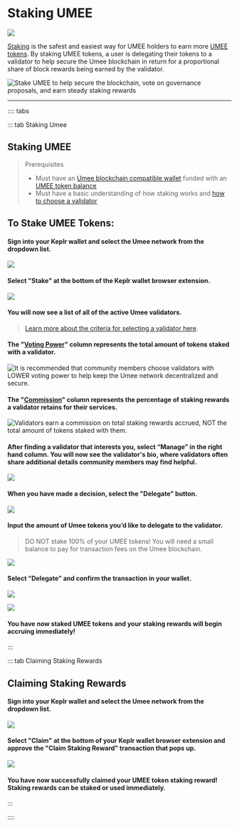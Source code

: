 # Staking UMEE

![](/bg/staking-umee.png)

[Staking](/users/blockchain-basics/what-is-staking) is the safest and easiest way for UMEE holders to earn more [UMEE tokens](/overview/umee-token). By staking UMEE tokens, a user is delegating their tokens to a validator to help secure the Umee blockchain in return for a proportional share of block rewards being earned by the validator.

![Stake UMEE to help secure the blockchain, vote on governance proposals, and earn steady staking rewards](/bg/why-stake.png)

****

:::: tabs

::: tab Staking Umee

## Staking UMEE

> Prerequisites
>
> * Must have an [Umee blockchain compatible wallet](/users/getting-started/creating-wallet.html#creating-an-umee-blockchain-compatible-wallet) funded with an [UMEE token balance](/users/getting-started/funding-wallet)
> * Must have a basic understanding of how staking works and [how to choose a validator](/users/staking-umee/selecting-validator)

## To Stake UMEE Tokens:

#### Sign into your Keplr wallet and select the Umee network from the dropdown list.

![](/bg/stake-umee-1.png)

#### Select "Stake" at the bottom of the Keplr wallet browser extension.

![](/bg/stake-umee-2.png)

#### You will now see a list of all of the active Umee validators.

> [Learn more about the criteria for selecting a validator here](/users/staking-umee/selecting-validator).

#### The "[Voting Power](/users/staking-umee/selecting-validator)" column represents the total amount of tokens staked with a validator.

![It is recommended that community members choose validators with LOWER voting power to help keep the Umee network decentralized and secure.](/bg/stake-umee-3.png)

#### The "[Commission](/users/staking-umee/selecting-validator)" column represents the percentage of staking rewards a validator retains for their services.

![Validators earn a commission on total staking rewards accrued, NOT the total amount of tokens staked with them.](/bg/stake-umee-4.png)

#### After finding a validator that interests you, select “Manage” in the right hand column. You will now see the validator's bio, where validators often share additional details community members may find helpful.

![](/bg/stake-umee-5.png)

#### When you have made a decision, select the "Delegate" button.

![](/bg/stake-umee-6.png)

#### Input the amount of Umee tokens you’d like to delegate to the validator.

> DO NOT stake 100% of your UMEE tokens! You will need a small balance to pay for transaction fees on the Umee blockchain.

![](/bg/stake-umee-7.png)

#### Select “Delegate” and confirm the transaction in your wallet.

![](/bg/stake-umee-8.png)

![](/bg/stake-umee-9.png)

#### You have now staked UMEE tokens and your staking rewards will begin accruing immediately!

:::

::: tab Claiming Staking Rewards

## Claiming Staking Rewards

#### Sign into your Keplr wallet and select the Umee network from the dropdown list.

![](/bg/claim-stake-1.png)

#### Select "Claim" at the bottom of your Keplr wallet browser extension and approve the "Claim Staking Reward" transaction that pops up.

![](/bg/claim-stake-2.png)

#### You have now successfully claimed your UMEE token staking reward! Staking rewards can be staked or used immediately.

:::

::::